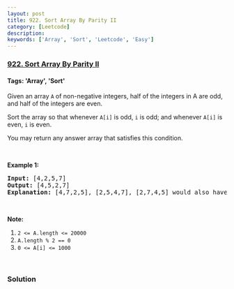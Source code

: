 ```yaml
---
layout: post
title: 922. Sort Array By Parity II
category: [Leetcode]
description: 
keywords: ['Array', 'Sort', 'Leetcode', 'Easy']
---
```

### [922. Sort Array By Parity II](https://leetcode.com/problems/sort-array-by-parity-ii)

#### Tags: 'Array', 'Sort'

<div class="content__u3I1 question-content__JfgR"><div><p>Given an array <code>A</code> of non-negative integers, half of the integers in A are odd, and half of the integers are even.</p>
<p>Sort the array so that whenever <code>A[i]</code> is odd, <code>i</code> is odd; and whenever <code>A[i]</code> is even, <code>i</code> is even.</p>
<p>You may return any answer array that satisfies this condition.</p>
<p> </p>
<p><strong>Example 1:</strong></p>
<pre><strong>Input: </strong><span id="example-input-1-1">[4,2,5,7]</span>
<strong>Output: </strong><span id="example-output-1">[4,5,2,7]</span>
<strong>Explanation: </strong>[4,7,2,5], [2,5,4,7], [2,7,4,5] would also have been accepted.
</pre>
<p> </p>
<p><strong>Note:</strong></p>
<ol>
<li><code>2 &lt;= A.length &lt;= 20000</code></li>
<li><code>A.length % 2 == 0</code></li>
<li><code>0 &lt;= A[i] &lt;= 1000</code></li>
</ol>
<div>
<p> </p>
</div></div></div>

### Solution
